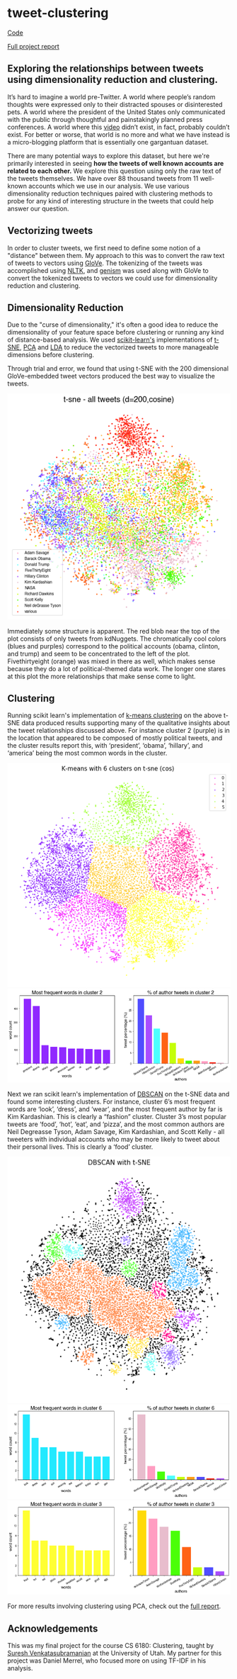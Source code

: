 # tweet-clustering

[Code](word2vec_exploration.ipynb) 

[Full project report](https://github.com/mkcyoung/tweet-clustering/blob/main/Clustering%20Final%20Project.pdf)

## Exploring the relationships between tweets using dimensionality reduction and clustering.

It’s hard to imagine a world pre-Twitter. A world where people’s random thoughts were expressed only to their distracted spouses or disinterested pets. A world where the president of the United States only communicated with the public through thoughtful and painstakingly planned press conferences. A world where this [video](https://twitter.com/businesspastel/status/1254392896138227712?s=21) didn’t exist, in fact, probably couldn’t exist. For better or worse, that world is no more and what we have instead is a micro-blogging platform that is essentially one gargantuan dataset.  

There are many potential ways to explore this dataset, but here we're primarily interested in seeing **how the tweets of well known accounts are related to each other.** We explore this question using only the raw text of the tweets themselves. We have over 88 thousand tweets from 11 well-known accounts which we use in our analysis. We use various dimensionality reduction techniques paired with clustering methods to probe for any kind of interesting structure in the tweets that could help answer our question.
  
## Vectorizing tweets

In order to cluster tweets, we first need to define some notion of a "distance" between them. My approach to this was to convert the raw text of tweets to vectors using [GloVe](https://nlp.stanford.edu/projects/glove). The tokenizing of the tweets was accomplished using [NLTK](https://www.nltk.org/api/nltk.tokenize.html), and [genism](https://radimrehurek.com/gensim/) was used along with GloVe to convert the tokenized tweets to vectors we could use for dimensionality reduction and clustering.  

## Dimensionality Reduction

Due to the "curse of dimensionality," it's often a good idea to reduce the dimensionality of your feature space before clustering or running any kind of distance-based analysis. We used [scikit-learn's](https://scikit-learn.org/stable/) implementations of [t-SNE](https://en.wikipedia.org/wiki/T-distributed_stochastic_neighbor_embedding), [PCA](https://en.wikipedia.org/wiki/Principal_component_analysis) and [LDA](https://en.wikipedia.org/wiki/Linear_discriminant_analysis) to reduce the vectorized tweets to more manageable dimensions before clustering.
  
Through trial and error, we found that using t-SNE with the 200 dimensional GloVe-embedded tweet vectors produced the best way to visualize the tweets.

![](clustering-figs/t-sne%20all%20tweets.png) 
  
Immediately some structure is
apparent. The red blob near the top of the
plot consists of only tweets from kdNuggets. The
chromatically cool colors (blues and purples)
correspond to the political accounts (obama,
clinton, and trump) and seem to be
concentrated to the left of the plot.
Fivethirtyeight (orange) was mixed in there
as well, which makes sense because they do
a lot of political-themed data work. The
longer one stares at this plot the more
relationships that make sense come to light.
  
## Clustering

Running scikit learn's implementation of [k-means clustering](https://en.wikipedia.org/wiki/K-means_clustering) on the above t-SNE data produced results supporting many of the qualitative insights about the tweet relationships discussed above. For instance cluster 2 (purple) is in the location that appeared to be composed of mostly political tweets, and the cluster results report this, with ‘president’, ‘obama’, ‘hillary’, and ‘america’ being the most common words in the cluster.

![](clustering-figs/kmeans-tsne-cos-6.png) 
![](clustering-figs/k6_2_metric.png) 

Next we ran scikit learn's implementation of [DBSCAN](https://scikit-learn.org/stable/modules/generated/sklearn.cluster.DBSCAN.html) on the t-SNE data and found some interesting clusters. For instance, cluster 6’s most frequent words are ‘look’, ‘dress’, and ‘wear’, and the most frequent author by far is Kim Kardashian. This is clearly a “fashion” cluster. Cluster 3’s most popular tweets are ‘food’, ‘hot’, ‘eat’, and ‘pizza’, and the most common authors are Neil Degreasse Tyson, Adam Savage, Kim Kardashian, and Scott Kelly - all tweeters with individual
accounts who may be more likely to tweet about their personal lives. This is clearly a ‘food’ cluster.

![](clustering-figs/tsne-db-2-5-50.png) 
![](clustering-figs/db-tsne-6.png)
![](clustering-figs/db-tsne-11.png)
  
For more results involving clustering using PCA, check out the [full report](https://github.com/mkcyoung/tweet-clustering/blob/main/Clustering%20Final%20Project.pdf).

## Acknowledgements

This was my final project for the course CS 6180: Clustering, taught by [Suresh Venkatasubramanian](http://www.cs.utah.edu/~suresh/) at the University of Utah. My partner for this project was Daniel Merrel, who focused more on using TF-IDF in his analysis. 

